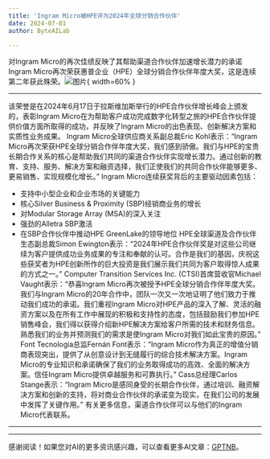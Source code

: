 ```yaml
---
title: 'Ingram Micro被HPE评为2024年全球分销合作伙伴'
date: 2024-07-01
author: ByteAILab

---
```


对Ingram Micro的再次佳绩反映了其帮助渠道合作伙伴加速增长潜力的承诺
Ingram Micro再次荣获惠普企业（HPE）全球分销合作伙伴年度大奖，这是连续第二年获此殊荣。![图片](https://ai-techpark.com/wp-content/uploads/2024/06/Ingram-960x540.jpg){ width=60% }

---
该荣誉是在2024年6月17日于拉斯维加斯举行的HPE合作伙伴增长峰会上颁发的，表彰Ingram Micro在为帮助客户成功完成数字化转型之旅的HPE合作伙伴提供价值方面所取得的成功，并反映了Ingram Micro的出色表现、创新解决方案和实质性业务成果。
Ingram Micro全球供应商关系副总裁Eric Kohl表示：“Ingram Micro再次荣获HPE全球分销合作伴年度大奖，我们感到骄傲。我们与HPE的宝贵长期合作关系的核心是帮助我们共同的渠道合作伙伴实现增长潜力。通过创新的教育、支持、服务、解决方案和融资选择，我们正使我们的共同合作伙伴能够更多、更易销售、实现规模化增长。”
Ingram Micro连续获奖背后的主要驱动因素包括：
- 支持中小型企业和企业市场的关键能力
- 核心Silver Business & Proximity (SBP)经销商业务的增长
- 对Modular Storage Array (MSA)的深入关注
- 强劲的Alletra SBP激活
- 在SBP合作伙伴中推动HPE GreenLake的领导地位
HPE全球渠道及合作伙伴生态副总裁Simon Ewington表示：“2024年HPE合作伙伴奖是对这些公司继续为客户提供成功业务成果的专注和奉献的认可。合作是我们的基因，庆祝这些获奖者为HPE创新所作的巨大投资是我们展示我们共同为客户取得惊人成果的方式之一。”
Computer Transition Services Inc. (CTSI)首席营收官Michael Vaught表示：“恭喜Ingram Micro再次被授予HPE全球分销合作伴年度大奖。我们与Ingram Micro的20年合作中，团队一次又一次地证明了他们致力于推动我们成功的承诺。我们重视Ingram Micro对HPE产品的深入了解、灵活的融资方案以及在所有工作中展现的积极和支持性的态度，包括鼓励我们参加HPE销售峰会，我们得以获得介绍新HPE解决方案给客户所需的技术和财务信息。熟悉我们的业务并预测我们的需求是使Ingram Micro对我们如此宝贵的原因。”
Font Tecnologia总监Fernán Font表示：“Ingram Micro作为真正的增值分销商表现突出，提供了从创意设计到无缝履行的综合技术解决方案。Ingram Micro的专业知识和承诺确保了我们的业务取得成功的高效、全面的解决方案。信任Ingram Micro提供卓越服务和可靠执行。”
Cass总经理Carlos Stange表示：“Ingram Micro是感同身受的长期合作伙伴，通过培训、融资解决方案和创新的支持，将对商业合作伙伴的承诺变为现实，在我们公司的发展中发挥了关键作用。”
有关更多信息，渠道合作伙伴可以与他们的Ingram Micro代表联系。

---
---
感谢阅读！如果您对AI的更多资讯感兴趣，可以查看更多AI文章：[GPTNB](https://gptnb.com)。